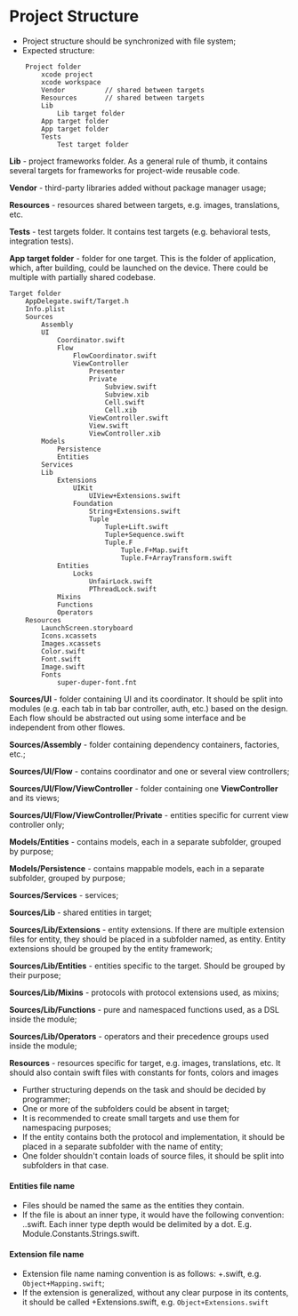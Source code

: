 # Project Structure

- Project structure should be synchronized with file system;
- Expected structure:

```
    Project folder
        xcode project
        xcode workspace
        Vendor          // shared between targets
        Resources       // shared between targets
        Lib
            Lib target folder
        App target folder
        App target folder
        Tests
            Test target folder
```

**Lib** - project frameworks folder. As a general rule of thumb, it contains several targets for frameworks for project-wide reusable code.

**Vendor** - third-party libraries added without package manager usage;

**Resources** - resources shared between targets, e.g. images, translations, etc.

**Tests** - test targets folder. It contains test targets (e.g. behavioral tests, integration tests).

**App target folder** - folder for one target. This is the folder of application, which, after building, could be launched on the device. There could be multiple with partially shared codebase.

```
Target folder
    AppDelegate.swift/Target.h
    Info.plist
    Sources
        Assembly
        UI
            Coordinator.swift
            Flow
                FlowCoordinator.swift
                ViewController
                    Presenter
                    Private
                        Subview.swift
                        Subview.xib
                        Cell.swift
                        Cell.xib
                    ViewController.swift
                    View.swift
                    ViewController.xib
        Models
            Persistence
            Entities
        Services
        Lib
            Extensions
                UIKit
                    UIView+Extensions.swift
                Foundation
                    String+Extensions.swift
                    Tuple
                        Tuple+Lift.swift
                        Tuple+Sequence.swift
                        Tuple.F
                            Tuple.F+Map.swift
                            Tuple.F+ArrayTransform.swift
            Entities
                Locks
                    UnfairLock.swift
                    PThreadLock.swift
            Mixins
            Functions
            Operators
    Resources
        LaunchScreen.storyboard
        Icons.xcassets
        Images.xcassets
        Color.swift
        Font.swift
        Image.swift
        Fonts
            super-duper-font.fnt
```

**Sources/UI** - folder containing UI and its coordinator. It should be split into modules (e.g. each tab in tab bar controller, auth, etc.) based on the design. Each flow should be abstracted out using some interface and be independent from other flowes.

**Sources/Assembly** - folder containing dependency containers, factories, etc.;

**Sources/UI/Flow** - contains coordinator and one or several view controllers;

**Sources/UI/Flow/ViewController** - folder containing one **ViewController** and its views;

**Sources/UI/Flow/ViewController/Private** - entities specific for current view controller only;

**Models/Entities** - contains models, each in a separate subfolder, grouped by purpose;

**Models/Persistence** - contains mappable models, each in a separate subfolder, grouped by purpose;

**Sources/Services** - services;

**Sources/Lib** - shared entities in target;

**Sources/Lib/Extensions** - entity extensions. If there are multiple extension files for entity, they should be placed in a subfolder named, as entity. Entity extensions should be grouped by the entity framework;

**Sources/Lib/Entities** - entities specific to the target. Should be grouped by their purpose;

**Sources/Lib/Mixins** - protocols with protocol extensions used, as mixins;

**Sources/Lib/Functions** - pure and namespaced functions used, as a DSL inside the module;

**Sources/Lib/Operators** - operators and their precedence groups used inside the module;

**Resources** - resources specific for target, e.g. images, translations, etc. It should also contain swift files with constants for fonts, colors and images

- Further structuring depends on the task and should be decided by programmer;
- One or more of the subfolders could be absent in target;
- It is recommended to create small targets and use them for namespacing purposes;
- If the entity contains both the protocol and implementation, it should be placed in a separate subfolder with the name of entity;
- One folder shouldn't contain loads of source files, it should be split into subfolders in that case.

#### Entities file name

- Files should be named the same as the entities they contain.
- If the file is about an inner type, it would have the following convention: <Outer Type>.<Inner Type>.swift. Each inner type depth would be delimited by a dot. E.g. Module.Constants.Strings.swift.

#### Extension file name

- Extension file name naming convention is as follows: <Entity Name>+<Extension Name>.swift, e.g. `Object+Mapping.swift`;
- If the extension is generalized, without any clear purpose in its contents, it should be called <Entity Name>+Extensions.swift, e.g. `Object+Extensions.swift`
